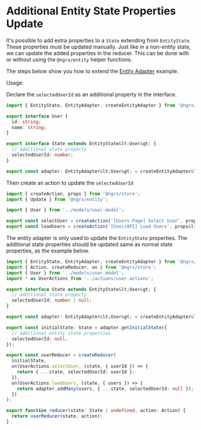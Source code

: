 # Additional Entity State Properties Update

It's possible to add extra properties to a `State` extending from `EntityState`. These properties must be updated manually. Just like in a non-entity state, we can update the added properties in the reducer. This can be done with or without using the `@ngrx/entity` helper functions.

The steps below show you how to extend the [Entity Adapter](https://ngrx.io/guide/entity/adapter) example.

Usage:

Declare the `selectedUserId` as an additional property in the interface.

```ts
import { EntityState, EntityAdapter, createEntityAdapter } from '@ngrx/entity';

export interface User {
  id: string;
  name: string;
}

export interface State extends EntityState&lt;User&gt; {
  // additional state property
  selectedUserId: number;
}

export const adapter: EntityAdapter&lt;User&gt; = createEntityAdapter&lt;User&gt;();
```

Then create an action to update the `selectedUserId`

```ts
import { createAction, props } from '@ngrx/store';
import { Update } from '@ngrx/entity';

import { User } from '../models/user.model';

export const selectUser = createAction('[Users Page] Select User', props&lt;{ userId: string }&gt;());
export const loadUsers = createAction('[User/API] Load Users', props&lt;{ users: User[] }&gt;());
```

The entity adapter is only used to update the `EntityState` properties. The additional state properties should be updated same as normal state properties, as the example below.

```ts
import { EntityState, EntityAdapter, createEntityAdapter } from '@ngrx/entity';
import { Action, createReducer, on } from '@ngrx/store';
import { User } from '../models/user.model';
import * as UserActions from '../actions/user.actions';

export interface State extends EntityState&lt;User&gt; {
  // additional state property
  selectedUserId: number | null;
}

export const adapter: EntityAdapter&lt;User&gt; = createEntityAdapter&lt;User&gt;();

export const initialState: State = adapter.getInitialState({
  // additional entity state properties
  selectedUserId: null,
});

export const userReducer = createReducer(
  initialState,
  on(UserActions.selectUser, (state, { userId }) => {
    return { ...state, selectedUserId: userId };
  }),
  on(UserActions.loadUsers, (state, { users }) => {
    return adapter.addMany(users, { ...state, selectedUserId: null });
  })
);

export function reducer(state: State | undefined, action: Action) {
  return userReducer(state, action);
}
```

